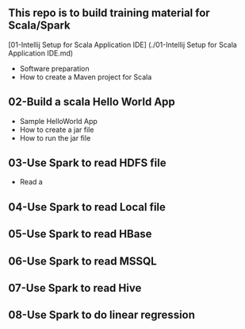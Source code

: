 ## This repo is to build training material for Scala/Spark 

[01-Intellij Setup for Scala Application IDE] (./01-Intellij Setup for Scala Application IDE.md)

- Software preparation
- How to create a Maven project for Scala

## 02-Build a scala Hello World App

- Sample HelloWorld App
- How to create a jar file
- How to run the jar file

## 03-Use Spark to read HDFS file
- Read a 



## 04-Use Spark to read Local file



## 05-Use Spark to read HBase



## 06-Use Spark to read MSSQL



## 07-Use Spark to read Hive


## 08-Use Spark to do linear regression

